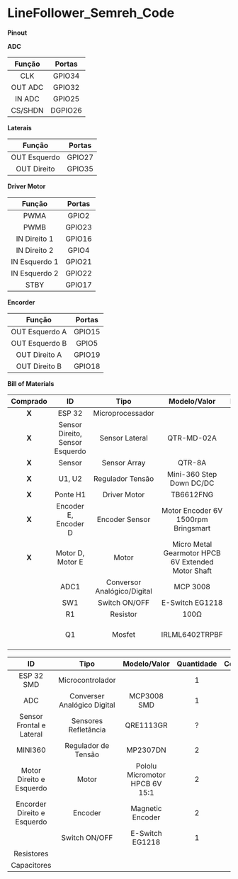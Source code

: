 # LineFollower_Semreh_Code

**Pinout**

**ADC**

| Função | Portas |
| :---: | :---: |
| CLK | GPIO34 |
| OUT ADC | GPIO32 |
| IN ADC | GPIO25 |
| CS/SHDN | DGPIO26 |

**Laterais**

| Função | Portas |
| :---: | :---: |
| OUT Esquerdo | GPIO27 |
| OUT Direito | GPIO35 |

**Driver Motor**

| Função | Portas |
| :---: | :---: |
| PWMA | GPIO2 |
| PWMB | GPIO23 |
| IN Direito 1 | GPIO16 |
| IN Direito 2 | GPIO4 |
| IN Esquerdo 1 | GPIO21 |
| IN Esquerdo 2 | GPIO22 |
| STBY | GPIO17 |

**Encorder**

| Função | Portas |
| :---: | :---: |
| OUT Esquerdo A | GPIO15 |
| OUT Esquerdo B | GPIO5 |
| OUT Direito A | GPIO19 |
| OUT Direito B | GPIO18 |


**Bill of Materials**

| Comprado  | ID | Tipo | Modelo/Valor | Package | Quantidade |
| :---: | :---: | :---: | :---: | :---: | :---: |
| **X** | ESP 32 | Microprocessador |  |  | 1 |
| **X** | Sensor Direito, Sensor Esquerdo | Sensor Lateral | QTR-MD-02A |  | 2 |
| **X** | Sensor | Sensor Array | QTR-8A |  | 1 | 
| **X** | U1, U2 | Regulador Tensão | Mini-360 Step Down DC/DC |  | 2 |
| **X** | Ponte H1 | Driver Motor | TB6612FNG |  | 1 |
| **X** | Encoder E, Encoder D | Encoder Sensor | Motor Encoder 6V 1500rpm Bringsmart |  | 2 |
| **X** | Motor D, Motor E | Motor | Micro Metal Gearmotor HPCB 6V Extended Motor Shaft |  | 2 |
|  | ADC1 | Conversor Analógico/Digital | MCP 3008 |  | 1 |
|  | SW1 | Switch ON/OFF | E-Switch EG1218 |  | 1 |
|  | R1 | Resistor | 100Ω | R2010 | 1 |
|  | Q1 | Mosfet | IRLML6402TRPBF | Micro3™ (SOT-23) | 1 |

| ID | Tipo | Modelo/Valor | Quantidade| Comprado |
| :---: | :---: | :---: | :---: | :---: |
| ESP 32 SMD | Microcontrolador |  | 1 | S |
| ADC | Converser Analógico Digital | MCP3008 SMD | 1 | N |
| Sensor Frontal e Lateral | Sensores Refletância | QRE1113GR | ? | S |
| MINI360 | Regulador de Tensão | MP2307DN | 2 | S |
| Motor Direito e Esquerdo | Motor | Pololu Micromotor HPCB 6V 15:1 | 2 | S |
| Encorder Direito e Esquerdo | Encoder | Magnetic Encoder | 2 | S |
|  | Switch ON/OFF | E-Switch EG1218 | 1 | N |
| Resistores |
| Capacitores |